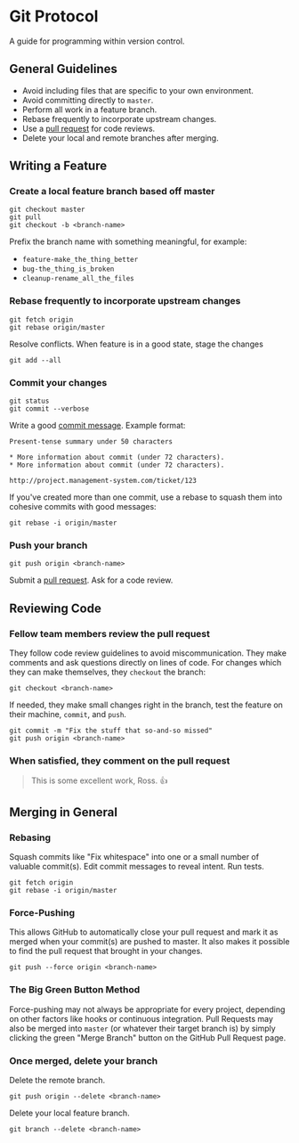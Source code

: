[pull request]: https://help.github.com/articles/using-pull-requests
[commit message]: http://tbaggery.com/2008/04/19/a-note-about-git-commit-messages.html

Git Protocol
============

A guide for programming within version control.

General Guidelines
------------------

* Avoid including files that are specific to your own environment.
* Avoid committing directly to `master`.
* Perform all work in a feature branch.
* Rebase frequently to incorporate upstream changes.
* Use a [pull request] for code reviews.
* Delete your local and remote branches after merging.

Writing a Feature
-----------------

### Create a local feature branch based off master

```
git checkout master
git pull
git checkout -b <branch-name>
```

Prefix the branch name with something meaningful, for example:

- `feature-make_the_thing_better`
- `bug-the_thing_is_broken`
- `cleanup-rename_all_the_files`

### Rebase frequently to incorporate upstream changes

```
git fetch origin
git rebase origin/master
```

Resolve conflicts. When feature is in a good state, stage the changes

```
git add --all
```

### Commit your changes

```
git status
git commit --verbose
```

Write a good [commit message]. Example format:

```
Present-tense summary under 50 characters

* More information about commit (under 72 characters).
* More information about commit (under 72 characters).

http://project.management-system.com/ticket/123
```

If you've created more than one commit, use a rebase to squash them into
cohesive commits with good messages:

```
git rebase -i origin/master
```

### Push your branch

```
git push origin <branch-name>
```

Submit a [pull request]. Ask for a code review.

Reviewing Code
--------------

### Fellow team members review the pull request

They follow code review guidelines to avoid miscommunication. They make comments
and ask questions directly on lines of code. For changes which they can make
themselves, they `checkout` the branch:

```
git checkout <branch-name>
```

If needed, they make small changes right in the branch, test the feature on
their machine, `commit`, and `push`.

```
git commit -m "Fix the stuff that so-and-so missed"
git push origin <branch-name>
```

### When satisfied, they comment on the pull request

> This is some excellent work, Ross. :thumbsup:

Merging in General
------------------

### Rebasing

Squash commits like "Fix whitespace" into one or a small number of valuable
commit(s). Edit commit messages to reveal intent. Run tests.

```
git fetch origin
git rebase -i origin/master
```

### Force-Pushing

This allows GitHub to automatically close your pull
request and mark it as merged when your commit(s) are pushed to master. It also
makes it possible to find the pull request that brought in your changes.

```
git push --force origin <branch-name>
```

### The Big Green Button Method

Force-pushing may not always be appropriate for every project, depending on
other factors like hooks or continuous integration. Pull Requests may also be
merged into `master` (or whatever their target branch is) by simply
clicking the green "Merge Branch" button on the GitHub Pull Request page.

### Once merged, delete your branch

Delete the remote branch.

```
git push origin --delete <branch-name>
```

Delete your local feature branch.

```
git branch --delete <branch-name>
```
